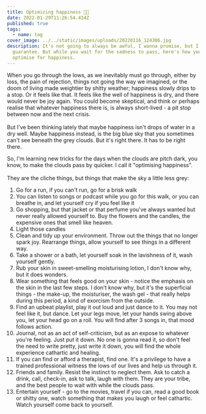 ```yaml
---
title: Optimizing happiness 🧨💜
date: 2022-01-29T11:26:54.434Z
published: true
tags:
  - name: tag
cover_image: ../../static/images/uploads/20220116_124306.jpg
description: It's not going to always be awful, I wanna promise, but I can't
  guarantee. But while you wait for the sadness to pass, here's how you can
  optimise for happiness.
---
```

When you go through the lows, as we inevitably must go through, either by loss, the pain of rejection, things not going the way we imagined, or the doom of living made weightier by shitty weather; happiness slowly drips to a stop. Or it feels like that. It feels like the well of happiness is dry, and there would never be joy again. You could become skeptical, and think or perhaps realise that whatever happiness there is, is always short-lived - a pit stop between now and the next crisis.\
\
But I've been thinking lately that maybe happiness isn't drops of water in a dry well. Maybe happiness instead, is the big blue sky that you sometimes can't see beneath the grey clouds. But it's right there. It has to be right there. 

So, I'm learning new tricks for the days when the clouds are pitch dark, you know, to make the clouds pass by quicker. I call it "optimising happiness".\
\
They are the cliche things, but things that make the sky a little less grey:

1. Go for a run, if you can't run, go for a brisk walk
2. You can listen to songs or podcast while you go for this walk, or you can breathe in, and let yourself cry if you feel like it
3. Go shopping, but that jacket or that perfume you've always wanted but never really allowed yourself to. Buy the flowers and the candles, the expensive ones that smell like heaven.
4. Light those candles
5. Clean and tidy up your environment. Throw out the things that no longer spark joy. Rearrange things, allow yourself to see things in a different way.
6. Take a shower or a bath, let yourself soak in the lavishness of it, wash yourself gently.
7. Rub your skin in sweet-smelling moisturising lotion, I don't know why, but it does wonders.
8. Wear something that feels good on your skin - notice the emphasis on the skin in the last few steps. I don't know why, but it's the superficial things - the make-up, the moisturiser, the wash gel - that really helps during this period, a kind of exorcism from the outside.
9. Find an upbeat playlist, play it out loud and just dance to it. You may not feel like it, but dance. Let your legs move, let your hands swing above you, let your head go on a roll. You will find after 3 songs in, that mood follows action.
10. Journal, not as an act of self-criticism, but as an expose to whatever you're feeling. Just put it down. No one is gonna read it, so don't feel the need to write pretty, just write it down, you will find the whole experience cathartic and healing. 
11. If you can find or afford a therapist, find one. It's a privilege to have a trained professional witness the lows of our lives and help us through it.
12. Friends and family. Resist the instinct to neglect them. Ask to catch a drink, call, check-in, ask to talk, laugh with them. They are your tribe, and the best people to wait with while the clouds pass.
13. Entertain yourself - go to the movies, travel if you can, read a good book or shitty one, watch something that makes you laugh or feel cathartic. Watch yourself come back to yourself.